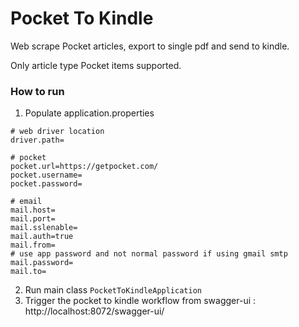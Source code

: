# Pocket To Kindle

Web scrape Pocket articles, export to single pdf and send to kindle.

Only article type Pocket items supported.

### How to run
1. Populate application.properties
```
# web driver location
driver.path=

# pocket
pocket.url=https://getpocket.com/
pocket.username=
pocket.password=

# email
mail.host=
mail.port=
mail.sslenable=
mail.auth=true
mail.from=
# use app password and not normal password if using gmail smtp
mail.password=
mail.to=
```
2. Run main class `PocketToKindleApplication`
3. Trigger the pocket to kindle workflow from swagger-ui : http://localhost:8072/swagger-ui/